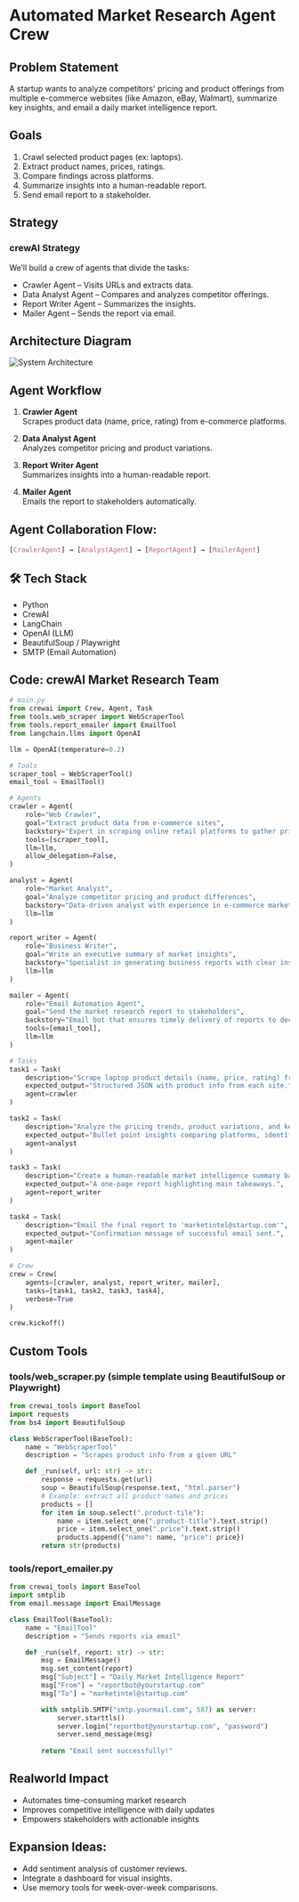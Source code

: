 # Automated Market Research Agent Crew

## Problem Statement
A startup wants to analyze competitors' pricing and product offerings from multiple e-commerce websites (like Amazon, eBay, Walmart), summarize key insights, and email a daily market intelligence report.

## Goals
1. Crawl selected product pages (ex: laptops).
2. Extract product names, prices, ratings.
3. Compare findings across platforms.
4. Summarize insights into a human-readable report.
5. Send email report to a stakeholder.

## Strategy
### crewAI Strategy

We’ll build a crew of agents that divide the tasks:
* Crawler Agent – Visits URLs and extracts data.
* Data Analyst Agent – Compares and analyzes competitor offerings.
* Report Writer Agent – Summarizes the insights.
* Mailer Agent – Sends the report via email.

## Architecture Diagram
![System Architecture](./architecture_diagram.png)

## Agent Workflow
1. **Crawler Agent**  
   Scrapes product data (name, price, rating) from e-commerce platforms.

2. **Data Analyst Agent**  
   Analyzes competitor pricing and product variations.

3. **Report Writer Agent**  
   Summarizes insights into a human-readable report.

4. **Mailer Agent**  
   Emails the report to stakeholders automatically.

## Agent Collaboration Flow:
``` css
[CrawlerAgent] → [AnalystAgent] → [ReportAgent] → [MailerAgent]
```

## 🛠️ Tech Stack
- Python
- CrewAI
- LangChain
- OpenAI (LLM)
- BeautifulSoup / Playwright
- SMTP (Email Automation)

## Code: crewAI Market Research Team
``` python
# main.py
from crewai import Crew, Agent, Task
from tools.web_scraper import WebScraperTool
from tools.report_emailer import EmailTool
from langchain.llms import OpenAI

llm = OpenAI(temperature=0.2)

# Tools
scraper_tool = WebScraperTool()
email_tool = EmailTool()

# Agents
crawler = Agent(
    role="Web Crawler",
    goal="Extract product data from e-commerce sites",
    backstory="Expert in scraping online retail platforms to gather pricing and product information.",
    tools=[scraper_tool],
    llm=llm,
    allow_delegation=False,
)

analyst = Agent(
    role="Market Analyst",
    goal="Analyze competitor pricing and product differences",
    backstory="Data-driven analyst with experience in e-commerce market trends.",
    llm=llm
)

report_writer = Agent(
    role="Business Writer",
    goal="Write an executive summary of market insights",
    backstory="Specialist in generating business reports with clear insights and recommendations.",
    llm=llm
)

mailer = Agent(
    role="Email Automation Agent",
    goal="Send the market research report to stakeholders",
    backstory="Email bot that ensures timely delivery of reports to decision makers.",
    tools=[email_tool],
    llm=llm
)

# Tasks
task1 = Task(
    description="Scrape laptop product details (name, price, rating) from Amazon, eBay, and Walmart.",
    expected_output="Structured JSON with product info from each site.",
    agent=crawler
)

task2 = Task(
    description="Analyze the pricing trends, product variations, and key competitor strategies.",
    expected_output="Bullet point insights comparing platforms, identifying best deals, price differences.",
    agent=analyst
)

task3 = Task(
    description="Create a human-readable market intelligence summary based on the analysis.",
    expected_output="A one-page report highlighting main takeaways.",
    agent=report_writer
)

task4 = Task(
    description="Email the final report to 'marketintel@startup.com'",
    expected_output="Confirmation message of successful email sent.",
    agent=mailer
)

# Crew
crew = Crew(
    agents=[crawler, analyst, report_writer, mailer],
    tasks=[task1, task2, task3, task4],
    verbose=True
)

crew.kickoff()

```
## Custom Tools
### **tools/web_scraper.py** (simple template using BeautifulSoup or Playwright)
``` python
from crewai_tools import BaseTool
import requests
from bs4 import BeautifulSoup

class WebScraperTool(BaseTool):
    name = "WebScraperTool"
    description = "Scrapes product info from a given URL"

    def _run(self, url: str) -> str:
        response = requests.get(url)
        soup = BeautifulSoup(response.text, "html.parser")
        # Example: extract all product names and prices
        products = []
        for item in soup.select(".product-tile"):
            name = item.select_one(".product-title").text.strip()
            price = item.select_one(".price").text.strip()
            products.append({"name": name, "price": price})
        return str(products)
```
### **tools/report_emailer.py** 
``` python
from crewai_tools import BaseTool
import smtplib
from email.message import EmailMessage

class EmailTool(BaseTool):
    name = "EmailTool"
    description = "Sends reports via email"

    def _run(self, report: str) -> str:
        msg = EmailMessage()
        msg.set_content(report)
        msg["Subject"] = "Daily Market Intelligence Report"
        msg["From"] = "reportbot@yourstartup.com"
        msg["To"] = "marketintel@startup.com"

        with smtplib.SMTP("smtp.yourmail.com", 587) as server:
            server.starttls()
            server.login("reportbot@yourstartup.com", "password")
            server.send_message(msg)
        
        return "Email sent successfully!"
```
## Realworld Impact
* Automates time-consuming market research
* Improves competitive intelligence with daily updates
* Empowers stakeholders with actionable insights

## Expansion Ideas:
* Add sentiment analysis of customer reviews.
* Integrate a dashboard for visual insights.
* Use memory tools for week-over-week comparisons.


